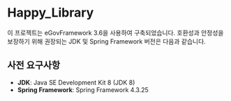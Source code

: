 # Happy_Library
이 프로젝트는 eGovFramework 3.6을 사용하여 구축되었습니다. 호환성과 안정성을 보장하기 위해 권장되는 JDK 및 Spring Framework 버전은 다음과 같습니다.

## 사전 요구사항

- **JDK**: Java SE Development Kit 8 (JDK 8)
- **Spring Framework**: Spring Framework 4.3.25
